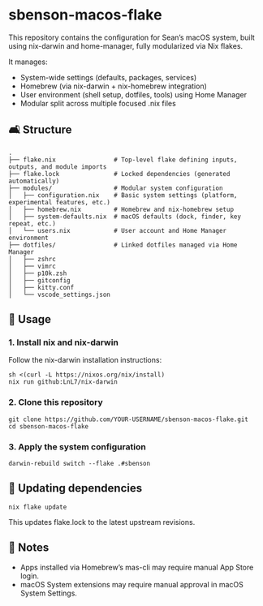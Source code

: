 # sbenson-macos-flake

This repository contains the configuration for Sean’s macOS system, built using nix-darwin and home-manager, fully modularized via Nix flakes.

It manages:
- System-wide settings (defaults, packages, services)
- Homebrew (via nix-darwin + nix-homebrew integration)
- User environment (shell setup, dotfiles, tools) using Home Manager
- Modular split across multiple focused .nix files


## 🛋️ Structure
```
.
├── flake.nix                # Top-level flake defining inputs, outputs, and module imports
├── flake.lock               # Locked dependencies (generated automatically)
├── modules/                 # Modular system configuration
│   ├── configuration.nix    # Basic system settings (platform, experimental features, etc.)
│   ├── homebrew.nix         # Homebrew and nix-homebrew setup
│   ├── system-defaults.nix  # macOS defaults (dock, finder, key repeat, etc.)
│   └── users.nix            # User account and Home Manager environment
├── dotfiles/                # Linked dotfiles managed via Home Manager
│   ├── zshrc
│   ├── vimrc
│   ├── p10k.zsh
│   ├── gitconfig
│   ├── kitty.conf
│   └── vscode_settings.json
```


## 🚀 Usage

### 1. Install nix and nix-darwin

Follow the nix-darwin installation instructions:

```
sh <(curl -L https://nixos.org/nix/install)
nix run github:LnL7/nix-darwin
```

### 2. Clone this repository

```
git clone https://github.com/YOUR-USERNAME/sbenson-macos-flake.git
cd sbenson-macos-flake
```

### 3. Apply the system configuration

```
darwin-rebuild switch --flake .#sbenson
```

## 🔧 Updating dependencies

```
nix flake update
```
This updates flake.lock to the latest upstream revisions.


## 📃 Notes
- Apps installed via Homebrew’s mas-cli may require manual App Store login.
- macOS System extensions may require manual approval in macOS System Settings.